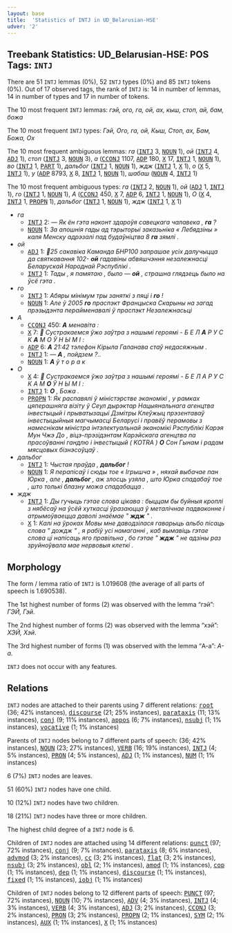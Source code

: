 ```yaml
---
layout: base
title:  'Statistics of INTJ in UD_Belarusian-HSE'
udver: '2'
---
```


## Treebank Statistics: UD_Belarusian-HSE: POS Tags: `INTJ`

There are 51 `INTJ` lemmas (0%), 52 `INTJ` types (0%) and 85 `INTJ` tokens (0%).
Out of 17 observed tags, the rank of `INTJ` is: 14 in number of lemmas, 14 in number of types and 17 in number of tokens.

The 10 most frequent `INTJ` lemmas: <em>гэй, ого, га, ой, ах, кыш, стоп, ай, бам, божа</em>

The 10 most frequent `INTJ` types:  <em>Гэй, Ого, га, ой, Кыш, Стоп, ах, Бам, Божа, Ох</em>

The 10 most frequent ambiguous lemmas: <em>га</em> (<tt><a href="be_hse-pos-INTJ.html">INTJ</a></tt> 3, <tt><a href="be_hse-pos-NOUN.html">NOUN</a></tt> 1), <em>ой</em> (<tt><a href="be_hse-pos-INTJ.html">INTJ</a></tt> 4, <tt><a href="be_hse-pos-ADJ.html">ADJ</a></tt> 1), <em>стоп</em> (<tt><a href="be_hse-pos-INTJ.html">INTJ</a></tt> 3, <tt><a href="be_hse-pos-NOUN.html">NOUN</a></tt> 3), <em>а</em> (<tt><a href="be_hse-pos-CCONJ.html">CCONJ</a></tt> 1107, <tt><a href="be_hse-pos-ADP.html">ADP</a></tt> 180, <tt><a href="be_hse-pos-X.html">X</a></tt> 17, <tt><a href="be_hse-pos-INTJ.html">INTJ</a></tt> 1, <tt><a href="be_hse-pos-NOUN.html">NOUN</a></tt> 1), <em>во</em> (<tt><a href="be_hse-pos-INTJ.html">INTJ</a></tt> 1, <tt><a href="be_hse-pos-PART.html">PART</a></tt> 1), <em>дальбог</em> (<tt><a href="be_hse-pos-INTJ.html">INTJ</a></tt> 1, <tt><a href="be_hse-pos-NOUN.html">NOUN</a></tt> 1), <em>ждж</em> (<tt><a href="be_hse-pos-INTJ.html">INTJ</a></tt> 1, <tt><a href="be_hse-pos-X.html">X</a></tt> 1), <em>о</em> (<tt><a href="be_hse-pos-X.html">X</a></tt> 5, <tt><a href="be_hse-pos-INTJ.html">INTJ</a></tt> 1), <em>у</em> (<tt><a href="be_hse-pos-ADP.html">ADP</a></tt> 8793, <tt><a href="be_hse-pos-X.html">X</a></tt> 8, <tt><a href="be_hse-pos-INTJ.html">INTJ</a></tt> 1, <tt><a href="be_hse-pos-NOUN.html">NOUN</a></tt> 1), <em>шабаш</em> (<tt><a href="be_hse-pos-NOUN.html">NOUN</a></tt> 4, <tt><a href="be_hse-pos-INTJ.html">INTJ</a></tt> 1)

The 10 most frequent ambiguous types:  <em>га</em> (<tt><a href="be_hse-pos-INTJ.html">INTJ</a></tt> 2, <tt><a href="be_hse-pos-NOUN.html">NOUN</a></tt> 1), <em>ой</em> (<tt><a href="be_hse-pos-ADJ.html">ADJ</a></tt> 1, <tt><a href="be_hse-pos-INTJ.html">INTJ</a></tt> 1), <em>го</em> (<tt><a href="be_hse-pos-INTJ.html">INTJ</a></tt> 1, <tt><a href="be_hse-pos-NOUN.html">NOUN</a></tt> 1), <em>А</em> (<tt><a href="be_hse-pos-CCONJ.html">CCONJ</a></tt> 450, <tt><a href="be_hse-pos-X.html">X</a></tt> 7, <tt><a href="be_hse-pos-ADP.html">ADP</a></tt> 6, <tt><a href="be_hse-pos-INTJ.html">INTJ</a></tt> 1, <tt><a href="be_hse-pos-NOUN.html">NOUN</a></tt> 1), <em>О</em> (<tt><a href="be_hse-pos-X.html">X</a></tt> 4, <tt><a href="be_hse-pos-INTJ.html">INTJ</a></tt> 1, <tt><a href="be_hse-pos-PROPN.html">PROPN</a></tt> 1), <em>дальбог</em> (<tt><a href="be_hse-pos-INTJ.html">INTJ</a></tt> 1, <tt><a href="be_hse-pos-NOUN.html">NOUN</a></tt> 1), <em>ждж</em> (<tt><a href="be_hse-pos-INTJ.html">INTJ</a></tt> 1, <tt><a href="be_hse-pos-X.html">X</a></tt> 1)


* <em>га</em>
  * <tt><a href="be_hse-pos-INTJ.html">INTJ</a></tt> 2: <em>— Як ён гэта наконт здароўя савецкага чалавека , <b>га</b> ?</em>
  * <tt><a href="be_hse-pos-NOUN.html">NOUN</a></tt> 1: <em>За апошнія гады ад тэрыторыі заказьніка « Лебядзіны » каля Менску адрэзалі пад будаўніцтва 8 <b>га</b> зямлі .</em>
* <em>ой</em>
  * <tt><a href="be_hse-pos-ADJ.html">ADJ</a></tt> 1: <em>📣25 сакавіка Каманда БНР100 запрашае усіх далучыцца да святкавання 102- <b>ой</b> гадавіны абвяшчэння незалежнасці Беларускай Народнай Рэспублікі .</em>
  * <tt><a href="be_hse-pos-INTJ.html">INTJ</a></tt> 1: <em>Тады , я памятаю , было — <b>ой</b> , страшна глядзець было на ўсё гэта .</em>
* <em>го</em>
  * <tt><a href="be_hse-pos-INTJ.html">INTJ</a></tt> 1: <em>Абяры мінімум тры заняткі з пяці і <b>го</b> ! </strong></em>
  * <tt><a href="be_hse-pos-NOUN.html">NOUN</a></tt> 1: <em>Але ў 2005 <b>го</b> праспэкт Францыска Скарыны на загад прэзыдэнта перайменавалі ў праспэкт Незалежнасьці</em>
* <em>А</em>
  * <tt><a href="be_hse-pos-CCONJ.html">CCONJ</a></tt> 450: <em><b>А</b> менавіта :</em>
  * <tt><a href="be_hse-pos-X.html">X</a></tt> 7: <em>🌟 Сустракаемся ўжо заўтра з нашымі героямі - Б Е Л <b>А</b> Р У С К <b>А</b> М О Ў Н Ы М І :</em>
  * <tt><a href="be_hse-pos-ADP.html">ADP</a></tt> 6: <em><b>А</b> 21:42 тэлефон Кірыла Галанава стаў недасяжным .</em>
  * <tt><a href="be_hse-pos-INTJ.html">INTJ</a></tt> 1: <em>— <b>А</b> , пойдзем ?..</em>
  * <tt><a href="be_hse-pos-NOUN.html">NOUN</a></tt> 1: <em><b>А</b> ў т о р а к</em>
* <em>О</em>
  * <tt><a href="be_hse-pos-X.html">X</a></tt> 4: <em>🌟 Сустракаемся ўжо заўтра з нашымі героямі - Б Е Л А Р У С К А М <b>О</b> Ў Н Ы М І :</em>
  * <tt><a href="be_hse-pos-INTJ.html">INTJ</a></tt> 1: <em><b>О</b> , Божа .</em>
  * <tt><a href="be_hse-pos-PROPN.html">PROPN</a></tt> 1: <em>Як распавялі ў міністэрстве эканомікі , у рамках цяперашняга візіту ў Сеул дырэктар Нацыянальнага агенцтва інвестыцый і прыватызацыі Дзмітры Клеўжыц прэзентаваў інвестыцыйныя магчымасці Беларусі і правёў перамовы з намеснікам міністра інтэлектуальнай эканомікі Рэспублікі Карэя Мун Чжэ До , віцэ-прэзідэнтам Карэйскага агенцтва па прасоўванні гандлю і інвестыцый ( KOTRA ) <b>О</b> Сон Гынам і радам мясцовых бізнэсоўцаў .</em>
* <em>дальбог</em>
  * <tt><a href="be_hse-pos-INTJ.html">INTJ</a></tt> 1: <em>Чыстая праўда , <b>дальбог</b> !</em>
  * <tt><a href="be_hse-pos-NOUN.html">NOUN</a></tt> 1: <em>Я перапісаў і сюды тое « Ігрышча » , няхай выбачае пан Юрка , але , <b>дальбог</b> , аж злосць узяла , што Юрка спадабаў тое , што толькі блазну можа спадабацца .</em>
* <em>ждж</em>
  * <tt><a href="be_hse-pos-INTJ.html">INTJ</a></tt> 1: <em>Ды гучыць гэтае слова цікава : быццам бы буйныя кроплі з нябёсаў на ўсёй хуткасці ўразаюцца ў металічнае падваконне і атрымоўваецца даволі знаёмае " <b>ждж</b> " .</em>
  * <tt><a href="be_hse-pos-X.html">X</a></tt> 1: <em>Калі на ўроках Мовы мне даводзілася гаварыць альбо пісаць слова " дождж " , я рабіў усі намаганні , каб вымавіць гэтае слова ці напісаць яго правільна , бо гэтае " <b>ждж</b> " не адзіны раз зруйноўвала мае нервовыя клеткі .</em>

## Morphology

The form / lemma ratio of `INTJ` is 1.019608 (the average of all parts of speech is 1.690538).

The 1st highest number of forms (2) was observed with the lemma “гэй”: <em>ГЭЙ, Гэй</em>.

The 2nd highest number of forms (2) was observed with the lemma “хэй”: <em>ХЭЙ, Хэй</em>.

The 3rd highest number of forms (1) was observed with the lemma “А-а”: <em>А-а</em>.

`INTJ` does not occur with any features.


## Relations

`INTJ` nodes are attached to their parents using 7 different relations: <tt><a href="be_hse-dep-root.html">root</a></tt> (36; 42% instances), <tt><a href="be_hse-dep-discourse.html">discourse</a></tt> (21; 25% instances), <tt><a href="be_hse-dep-parataxis.html">parataxis</a></tt> (11; 13% instances), <tt><a href="be_hse-dep-conj.html">conj</a></tt> (9; 11% instances), <tt><a href="be_hse-dep-appos.html">appos</a></tt> (6; 7% instances), <tt><a href="be_hse-dep-nsubj.html">nsubj</a></tt> (1; 1% instances), <tt><a href="be_hse-dep-vocative.html">vocative</a></tt> (1; 1% instances)

Parents of `INTJ` nodes belong to 7 different parts of speech:  (36; 42% instances), <tt><a href="be_hse-pos-NOUN.html">NOUN</a></tt> (23; 27% instances), <tt><a href="be_hse-pos-VERB.html">VERB</a></tt> (16; 19% instances), <tt><a href="be_hse-pos-INTJ.html">INTJ</a></tt> (4; 5% instances), <tt><a href="be_hse-pos-PRON.html">PRON</a></tt> (4; 5% instances), <tt><a href="be_hse-pos-ADJ.html">ADJ</a></tt> (1; 1% instances), <tt><a href="be_hse-pos-NUM.html">NUM</a></tt> (1; 1% instances)

6 (7%) `INTJ` nodes are leaves.

51 (60%) `INTJ` nodes have one child.

10 (12%) `INTJ` nodes have two children.

18 (21%) `INTJ` nodes have three or more children.

The highest child degree of a `INTJ` node is 6.

Children of `INTJ` nodes are attached using 14 different relations: <tt><a href="be_hse-dep-punct.html">punct</a></tt> (97; 72% instances), <tt><a href="be_hse-dep-conj.html">conj</a></tt> (9; 7% instances), <tt><a href="be_hse-dep-parataxis.html">parataxis</a></tt> (8; 6% instances), <tt><a href="be_hse-dep-advmod.html">advmod</a></tt> (3; 2% instances), <tt><a href="be_hse-dep-cc.html">cc</a></tt> (3; 2% instances), <tt><a href="be_hse-dep-flat.html">flat</a></tt> (3; 2% instances), <tt><a href="be_hse-dep-nsubj.html">nsubj</a></tt> (3; 2% instances), <tt><a href="be_hse-dep-obl.html">obl</a></tt> (2; 1% instances), <tt><a href="be_hse-dep-amod.html">amod</a></tt> (1; 1% instances), <tt><a href="be_hse-dep-cop.html">cop</a></tt> (1; 1% instances), <tt><a href="be_hse-dep-dep.html">dep</a></tt> (1; 1% instances), <tt><a href="be_hse-dep-discourse.html">discourse</a></tt> (1; 1% instances), <tt><a href="be_hse-dep-fixed.html">fixed</a></tt> (1; 1% instances), <tt><a href="be_hse-dep-iobj.html">iobj</a></tt> (1; 1% instances)

Children of `INTJ` nodes belong to 12 different parts of speech: <tt><a href="be_hse-pos-PUNCT.html">PUNCT</a></tt> (97; 72% instances), <tt><a href="be_hse-pos-NOUN.html">NOUN</a></tt> (10; 7% instances), <tt><a href="be_hse-pos-ADV.html">ADV</a></tt> (4; 3% instances), <tt><a href="be_hse-pos-INTJ.html">INTJ</a></tt> (4; 3% instances), <tt><a href="be_hse-pos-VERB.html">VERB</a></tt> (4; 3% instances), <tt><a href="be_hse-pos-ADJ.html">ADJ</a></tt> (3; 2% instances), <tt><a href="be_hse-pos-CCONJ.html">CCONJ</a></tt> (3; 2% instances), <tt><a href="be_hse-pos-PRON.html">PRON</a></tt> (3; 2% instances), <tt><a href="be_hse-pos-PROPN.html">PROPN</a></tt> (2; 1% instances), <tt><a href="be_hse-pos-SYM.html">SYM</a></tt> (2; 1% instances), <tt><a href="be_hse-pos-AUX.html">AUX</a></tt> (1; 1% instances), <tt><a href="be_hse-pos-X.html">X</a></tt> (1; 1% instances)


